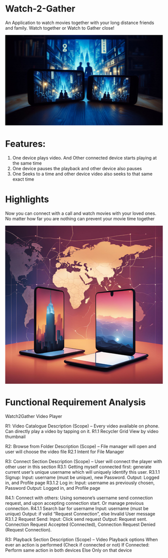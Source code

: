 # Watch-2-Gather
An Application to watch movies together with your long distance friends and family. Watch together or Watch to Gather close!

![Project Screenshot](https://github.com/SpandanBasu/Watch-2-Gather/blob/master/watchtogether.jpeg?raw=true)

# Features:

1. One device plays video. And Other connected device starts playing at the same time
2. One device pauses the playback and other device also pauses
3. One Seeks to a time and other device video also seeks to that same exact time

# Highlights

Now you can connect with a call and watch movies with your loved ones. No matter how far you are nothing can prevent your movie time together

![Project Screenshot](https://github.com/SpandanBasu/Watch-2-Gather/blob/master/watchtogather2.png?raw=true)

# Functional Requirement Analysis

Watch2Gather Video Player

R1: Video Catalogue
Description (Scope) – Every video available on phone. Can directly play a video by tapping on it.
R1.1 Recycler Grid View by video thumbnail

R2: Browse from Folder
Description (Scope) – File manager will open and user will choose the video file
R2.1 Intent for File Manager

R3: Connect Section
Description (Scope) – User will connect the player with other user in this section
R3.1: Getting myself connected first: generate current user’s unique username which will uniquely identify this user.
        	R3.1.1 Signup:
        	Input: username (must be unique), new Password.
        	Output: Logged in, and Profile page
R3.1.2 Log in:
Input: username as previously chosen, Password
Output: Logged in, and Profile page

R4.1: Connect with others: Using someone’s username send connection request, and upon accepting connection start. Or manage previous connection.
	R4.1.1 Search bar for username
        	Input: username (must be unique)
        	Output: if valid “Request Connection”, else Invalid User message
R3.1.2 Request Send:
Input: Click send request
Output: Request sent. Connection Request Accepted (Connected), Connection Request Denied (Request Connection).

R3: Playback Section
Description (Scope) – Video Playback options
When ever an action is performed (Check if connected or not)
If Connected: Perform same action in both devices
Else Only on that device

